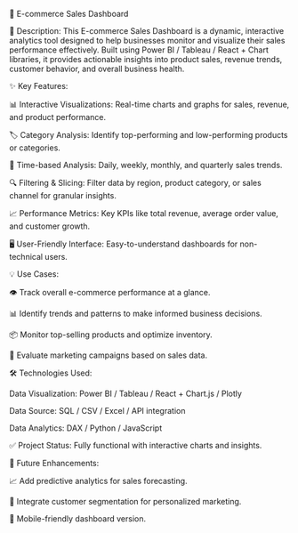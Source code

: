 🛒 E-commerce Sales Dashboard

📖 Description:
This E-commerce Sales Dashboard is a dynamic, interactive analytics tool designed to help businesses monitor and visualize their sales performance effectively. Built using Power BI / Tableau / React + Chart libraries, it provides actionable insights into product sales, revenue trends, customer behavior, and overall business health.

✨ Key Features:

📊 Interactive Visualizations: Real-time charts and graphs for sales, revenue, and product performance.

🏷️ Category Analysis: Identify top-performing and low-performing products or categories.

📅 Time-based Analysis: Daily, weekly, monthly, and quarterly sales trends.

🔍 Filtering & Slicing: Filter data by region, product category, or sales channel for granular insights.

📈 Performance Metrics: Key KPIs like total revenue, average order value, and customer growth.

🖥️ User-Friendly Interface: Easy-to-understand dashboards for non-technical users.

💡 Use Cases:

👁️ Track overall e-commerce performance at a glance.

📊 Identify trends and patterns to make informed business decisions.

📦 Monitor top-selling products and optimize inventory.

📣 Evaluate marketing campaigns based on sales data.

🛠️ Technologies Used:

Data Visualization: Power BI / Tableau / React + Chart.js / Plotly

Data Source: SQL / CSV / Excel / API integration

Data Analytics: DAX / Python / JavaScript

✅ Project Status: Fully functional with interactive charts and insights.

🚀 Future Enhancements:

📈 Add predictive analytics for sales forecasting.

👥 Integrate customer segmentation for personalized marketing.

📱 Mobile-friendly dashboard version.
